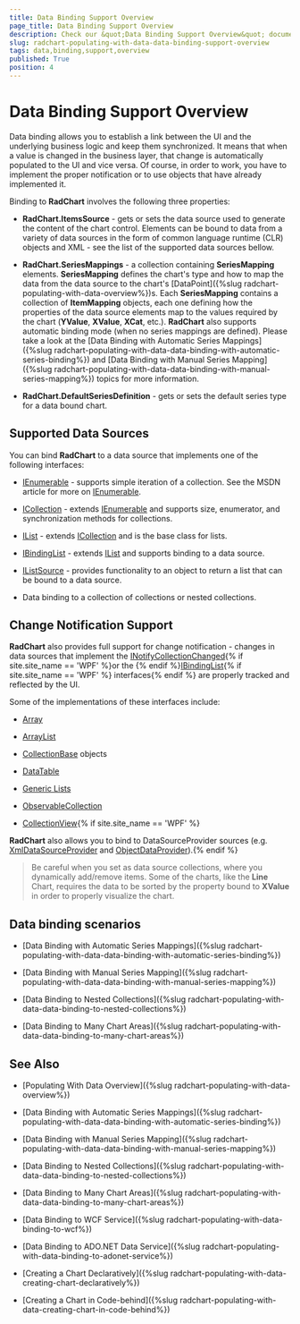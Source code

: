 ```yaml
---
title: Data Binding Support Overview
page_title: Data Binding Support Overview
description: Check our &quot;Data Binding Support Overview&quot; documentation article for the RadChart {{ site.framework_name }} control.
slug: radchart-populating-with-data-data-binding-support-overview
tags: data,binding,support,overview
published: True
position: 4
---
```


# Data Binding Support Overview



Data binding allows you to establish a link between the UI and the underlying business logic and keep them synchronized. It means that when a value is changed in the business layer, that change is automatically populated to the UI and vice versa. Of course, in order to work, you have to implement the proper notification or to use objects that have already implemented it.

Binding to __RadChart__ involves the following three properties: 

* __RadChart.ItemsSource__ - gets or sets the data source used to generate the content of the chart control. Elements can be bound to data from a variety of data sources in the form of common language runtime (CLR) objects and XML - see the list of the supported data sources bellow. 


* __RadChart.SeriesMappings__ - a collection containing __SeriesMapping__ elements. __SeriesMapping__ defines the chart's type and how to map the data from the data source to the chart's [DataPoint]({%slug radchart-populating-with-data-overview%})s. Each __SeriesMapping__ contains a collection of __ItemMapping__ objects, each one defining how the properties of the data source elements map to the values required by the chart (__YValue__, __XValue__, __XCat__, etc.). __RadChart__ also supports automatic binding mode (when no series mappings are defined). Please take a look at the [Data Binding with Automatic Series Mappings]({%slug radchart-populating-with-data-data-binding-with-automatic-series-binding%}) and [Data Binding with Manual Series Mapping]({%slug radchart-populating-with-data-data-binding-with-manual-series-mapping%}) topics for more information. 


* __RadChart.DefaultSeriesDefinition__ - gets or sets the default series type for a data bound chart.

## Supported Data Sources

You can bind __RadChart__ to a data source that implements one of the following interfaces:

* [IEnumerable](http://msdn.microsoft.com/en-us/library/system.collections.ienumerable.aspx) - supports simple iteration of a collection. See the MSDN article for more on [IEnumerable](http://msdn.microsoft.com/en-us/library/system.collections.ienumerable.aspx). 


* [ICollection](http://msdn.microsoft.com/en-us/library/system.collections.icollection.aspx) - extends [IEnumerable](http://msdn.microsoft.com/en-us/library/system.collections.ienumerable.aspx) and supports size, enumerator, and synchronization methods for collections. 


* [IList](http://msdn.microsoft.com/en-us/library/system.collections.ilist.aspx) - extends [ICollection](http://msdn.microsoft.com/en-us/library/system.collections.icollection.aspx) and is the base class for lists. 


* [IBindingList](http://msdn.microsoft.com/en-us/library/system.componentmodel.ibindinglist.aspx) - extends [IList](http://msdn.microsoft.com/en-us/library/system.collections.ilist.aspx) and supports binding to a data source. 


* [IListSource](http://msdn.microsoft.com/en-us/library/system.componentmodel.ilistsource.aspx) - provides functionality to an object to return a list that can be bound to a data source. 


* Data binding to a collection of collections or nested collections.

## Change Notification Support

__RadChart__ also provides full support for change notification - changes in data sources that implement the [INotifyCollectionChanged](http://msdn.microsoft.com/en-us/library/system.collections.specialized.inotifycollectionchanged.aspx){% if site.site_name == 'WPF' %}or the {% endif %}[IBindingList](http://msdn.microsoft.com/en-us/library/system.componentmodel.ibindinglist.aspx){% if site.site_name == 'WPF' %} interfaces{% endif %} are properly tracked and reflected by the UI.

Some of the implementations of these interfaces include:

* [Array](http://msdn.microsoft.com/en-us/library/system.array.aspx)

* [ArrayList](http://msdn.microsoft.com/en-us/library/system.collections.arraylist.aspx)

* [CollectionBase](http://msdn.microsoft.com/en-us/library/system.collections.collectionbase.aspx) objects

* [DataTable](http://msdn.microsoft.com/en-us/library/system.data.datatable.aspx)

* [Generic Lists](http://msdn2.microsoft.com/en-us/library/6sh2ey19.aspx)

* [ObservableCollection](http://msdn.microsoft.com/en-us/library/ms668604.aspx)

* [CollectionView](http://msdn.microsoft.com/en-us/library/system.windows.data.collectionview.aspx){% if site.site_name == 'WPF' %}

__RadChart__ also allows you to bind to DataSourceProvider sources (e.g. [XmlDataSourceProvider](http://msdn.microsoft.com/en-us/library/system.windows.data.xmldataprovider.aspx) and [ObjectDataProvider](http://msdn.microsoft.com/en-us/library/system.windows.data.objectdataprovider.aspx)).{% endif %}

>Be careful when you set as data source collections, where you dynamically add/remove items. Some of the charts, like the __Line__ Chart, requires the data to be sorted by the property bound to __XValue__ in order to properly visualize the chart.

## Data binding scenarios

* [Data Binding with Automatic Series Mappings]({%slug radchart-populating-with-data-data-binding-with-automatic-series-binding%})

* [Data Binding with Manual Series Mapping]({%slug radchart-populating-with-data-data-binding-with-manual-series-mapping%})

* [Data Binding to Nested Collections]({%slug radchart-populating-with-data-data-binding-to-nested-collections%})

* [Data Binding to Many Chart Areas]({%slug radchart-populating-with-data-data-binding-to-many-chart-areas%})

## See Also

 * [Populating With Data Overview]({%slug radchart-populating-with-data-overview%})

 * [Data Binding with Automatic Series Mappings]({%slug radchart-populating-with-data-data-binding-with-automatic-series-binding%})

 * [Data Binding with Manual Series Mapping]({%slug radchart-populating-with-data-data-binding-with-manual-series-mapping%})

 * [Data Binding to Nested Collections]({%slug radchart-populating-with-data-data-binding-to-nested-collections%})

 * [Data Binding to Many Chart Areas]({%slug radchart-populating-with-data-data-binding-to-many-chart-areas%})

 * [Data Binding to WCF Service]({%slug radchart-populating-with-data-binding-to-wcf%})

 * [Data Binding to ADO.NET Data Service]({%slug radchart-populating-with-data-binding-to-adonet-service%})

 * [Creating a Chart Declaratively]({%slug radchart-populating-with-data-creating-chart-declaratively%})

 * [Creating a Chart in Code-behind]({%slug radchart-populating-with-data-creating-chart-in-code-behind%})

